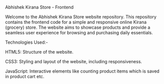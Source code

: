 Abhishek Kirana Store - Frontend

Welcome to the Abhishek Kirana Store website repository. This repository contains the frontend code for a simple and responsive online Kirana (grocery) store.
The website aims to showcase products and provide a seamless user experience for browsing and purchasing daily essentials.

Technologies Used:- 

HTML5: Structure of the website. 

CSS3: Styling and layout of the website, including responsiveness.

JavaScript: Interactive elements like counting product items which is saved in product cart etc.
